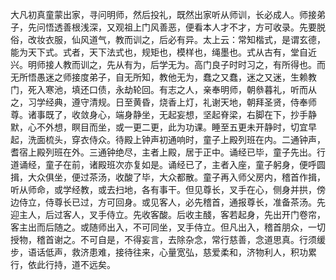 大凡初真童蒙出家，寻问明师，然后投礼，既然出家听从师训，长必成人。师接弟子，先问悟透善根浅深，又观祖上门风善恶，便看本人才不才，方可收录。先要脱俗，改妆衣服，仙风道气，教而训之，后必有异。太上云：常知楷式，是谓玄德，能为天下式。式者，天下法式也，规矩也，模样也，绳墨也。式从古有，堂自近兴。明师接人教而训之，先从有为，后学无为。高门良子时时习之，有所得也。而无所悟愚迷之师接度弟子，自无所知，教他无为，蠢之又蠢，迷之又迷，生赖教门，死入寒池，填还口债，永劫轮回。有志之人，亲奉明师，朝叅暮礼，听而从之，习学经典，遵守清规。日至黄昏，烧香上灯，礼谢天地，朝拜圣贤，侍奉师尊。诸事既了，收敛身心，端身静坐，无起妄想，坚起脊梁，右脚在下，抄手静默，心不外想，瞑目而坐，或一更二更，此为功课。睡至五更未开静时，切宜早起，洗面梳头，穿衣侍众。待殿上钟声初通响时，童子上殿列班在内。二通钟声，耆宿上殿列班在外。三通钟绝尽，主者上殿，居于正中。诵经已毕，童子先出。行道诵经，童子在前，诸殿班次亦复如是。诵经已了，主者入座，童子躬身，便呼圆揖，大众俱坐，便过茶汤，收酸了毕，大众都散。童子再入师父房内，稽首作揖，听从师命，或学经教，或去扫地，各有事干。但见尊长，叉手在心，侧身并拱，傍边侍立，侍尊长已过，方可回身。或见客人，必先稽首，通报尊长，准备茶汤。先迎主人，后过客人，叉手侍立。先收客酸。后收主醆，客若起身，先出开门卷帘，客主出而后随之。或随师出入，不可同坐，叉手侍立。但凡出入，稽首朋众，一切授物，稽首谢之。不可自是，不得妄言，去除杂念，常行慈善，念道思真。行须缓步，语话低声，救济患难，接待往来，心量宽弘，慈爱柔和，济物利人，积功累行，依此行持，道不远矣。